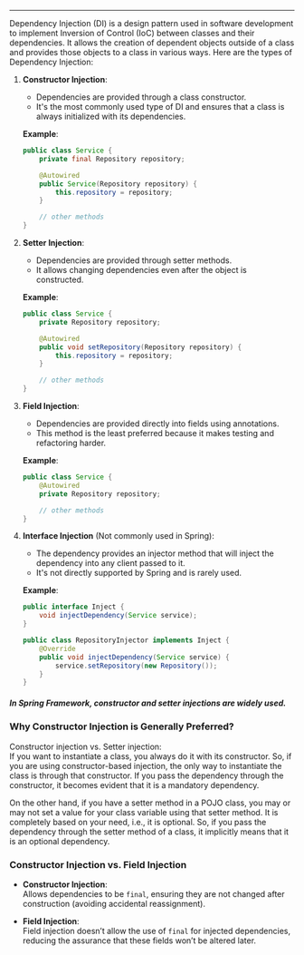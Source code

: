 
-----

Dependency Injection (DI) is a design pattern used in software development to implement Inversion of Control (IoC) between classes and their dependencies. It allows the creation of dependent objects outside of a class and provides those objects to a class in various ways. Here are the types of Dependency Injection:

1. **Constructor Injection**:
   - Dependencies are provided through a class constructor.
   - It's the most commonly used type of DI and ensures that a class is always initialized with its dependencies.

   **Example**:
   ```java
   public class Service {
       private final Repository repository;

       @Autowired
       public Service(Repository repository) {
           this.repository = repository;
       }

       // other methods
   }
   ```

2. **Setter Injection**:
   - Dependencies are provided through setter methods.
   - It allows changing dependencies even after the object is constructed.

   **Example**:
   ```java
   public class Service {
       private Repository repository;

       @Autowired
       public void setRepository(Repository repository) {
           this.repository = repository;
       }

       // other methods
   }
   ```

3. **Field Injection**:
   - Dependencies are provided directly into fields using annotations.
   - This method is the least preferred because it makes testing and refactoring harder.

   **Example**:
   ```java
   public class Service {
       @Autowired
       private Repository repository;

       // other methods
   }
   ```

4. **Interface Injection** (Not commonly used in Spring):
   - The dependency provides an injector method that will inject the dependency into any client passed to it.
   - It's not directly supported by Spring and is rarely used.

   **Example**:
   ```java
   public interface Inject {
       void injectDependency(Service service);
   }

   public class RepositoryInjector implements Inject {
       @Override
       public void injectDependency(Service service) {
           service.setRepository(new Repository());
       }
   }
   ```

##### In Spring Framework, constructor and setter injections are widely used. 

### Why Constructor Injection is Generally Preferred?

Constructor injection vs. Setter injection:  
If you want to instantiate a class, you always do it with its constructor. So, if you are using constructor-based injection, the only way to instantiate the class is through that constructor. If you pass the dependency through the constructor, it becomes evident that it is a mandatory dependency.

On the other hand, if you have a setter method in a POJO class, you may or may not set a value for your class variable using that setter method. It is completely based on your need, i.e., it is optional. So, if you pass the dependency through the setter method of a class, it implicitly means that it is an optional dependency.

### Constructor Injection vs. Field Injection

- **Constructor Injection**:  
  Allows dependencies to be `final`, ensuring they are not changed after construction (avoiding accidental reassignment).

- **Field Injection**:  
  Field injection doesn’t allow the use of `final` for injected dependencies, reducing the assurance that these fields won’t be altered later.